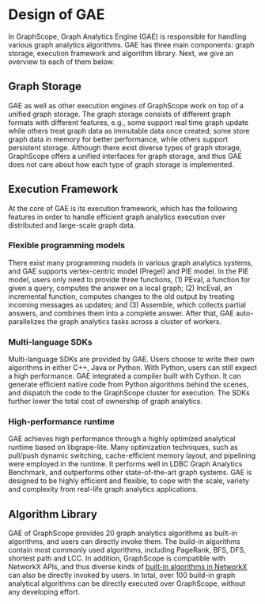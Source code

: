 # Design of GAE

In GraphScope, Graph Analytics Engine (GAE) is responsible for handling various graph analytics algorithms. GAE has three main components: graph storage, execution framework and algorithm library. Next, we give an overview to each of them below.

## Graph Storage

GAE as well as other execution engines of GraphScope work on top of a unified graph storage. The graph storage consists of different graph formats with different features, e.g., some support real time graph update while others treat graph data as immutable data once created; some store graph data in memory for better performance, while others support persistent storage. Although there exist diverse types of graph storage, GraphScope offers a unified interfaces for graph storage, and thus GAE does not care about how each type of graph storage is implemented.


## Execution Framework

At the core of GAE is its execution framework, which has the following features in order to handle efficient graph analytics execution over distributed and large-scale graph data.

### Flexible programming models
There exist many programming models in various graph analytics systems, and GAE supports vertex-centric model (Pregel) and PIE model. In the PIE model, users only need to provide three functions, (1) PEval, a function for given a query, computes the answer on a local graph; (2) IncEval, an incremental function, computes changes to the old output by treating incoming messages as updates; and (3) Assemble, which collects partial answers, and combines them into a complete answer. After that, GAE auto-parallelizes the graph analytics tasks across a cluster of workers.

### Multi-language SDKs
Multi-language SDKs are provided by GAE. Users choose to write their own algorithms in either C++, Java or Python. With Python, users can still expect a high performance. GAE integrated a compiler built with Cython. It can generate efficient native code from Python algorithms behind the scenes, and dispatch the code to the GraphScope cluster for execution. The SDKs further lower the total cost of ownership of graph analytics.

### High-performance runtime

GAE achieves high performance through a highly optimized analytical runtime based on libgrape-lite. Many optimization techniques, such as pull/push dynamic switching, cache-efficient memory layout, and pipelining were employed in the runtime. It performs well in LDBC Graph Analytics Benchmark, and outperforms other state-of-the-art graph systems. GAE is designed to be highly efficient and flexible, to cope with the scale, variety and complexity from real-life graph analytics applications.


## Algorithm Library

GAE of GraphScope provides 20 graph analytics algorithms as built-in algorithms, and users can directly invoke them. The build-in algorithms contain most commonly used algorithms, including PageRank, BFS, DFS, shortest path and LCC. In addition, GraphScope is compatible with NetworkX APIs, and thus diverse kinds of [built-in algorithms in NetworkX](https://networkx.org/documentation/stable/reference/algorithms/index.html) can also be directly invoked by users. In total, over 100 build-in graph analytical algorithms can be directly executed over GraphScope, without any developing effort.